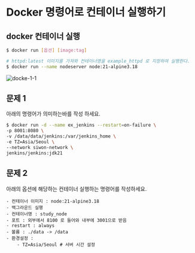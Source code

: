 # Docker 명령어로 컨테이너 실행하기

## docker 컨테이너 실행
``` bash
$ docker run [옵션] [image:tag]

# httpd:latest 이미지를 가져와 컨테이너명을 example_httpd 로 지정하여 실행한다.
$ docker run --name nodeserver node:21-alpine3.18
```
![docke-1-1](./../data/img/docker-1-1.png)  

## 문제 1
아래의 명령어가 의미하는바를 작성 하세요.
``` bash
$ docker run -d --name ex_jenkins --restart=on-failure \
-p 8001:8080 \
-v /data/data/jenkins:/var/jenkins_home \
-e TZ=Asia/Seoul \
--network siwon-network \
jenkins/jenkins:jdk21

```

## 문제 2
아래의 옵션에 해당하는 컨테이너 실행하는 명령어를 작성하세요.
``` text
- 컨테이너 이미지 : node:21-alpine3.18
- 백그라운드 실행
- 컨테이너명 : study_node
- 포트 : 외부에서 8100 로 들어와 내부에 3001으로 받음
- restart : always
- 볼륨 : ./data -> /data
- 환경설정 : 
    - TZ=Asia/Seoul # 서버 시간 설정
```
